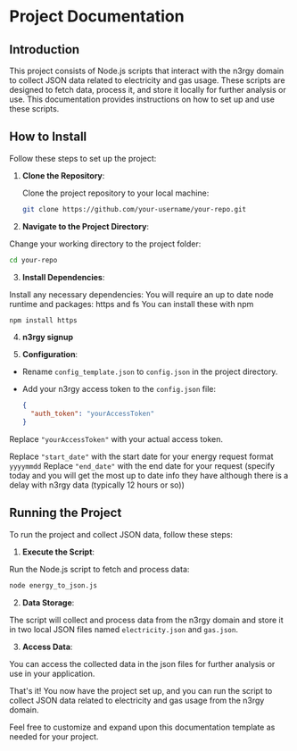 # Project Documentation

## Introduction

This project consists of Node.js scripts that interact with the n3rgy domain to collect JSON data related to electricity and gas usage. These scripts are designed to fetch data, process it, and store it locally for further analysis or use. This documentation provides instructions on how to set up and use these scripts.

## How to Install

Follow these steps to set up the project:

1. **Clone the Repository**:

   Clone the project repository to your local machine:

   ```bash
   git clone https://github.com/your-username/your-repo.git
   ```


2. **Navigate to the Project Directory**:

Change your working directory to the project folder:


   ```bash
   cd your-repo
   ```

3. **Install Dependencies**:

Install any necessary dependencies:
You will require an up to date node runtime and packages: https and fs
You can install these with npm
   
   ```bash
   npm install https
   ```

4. **n3rgy signup**


5. **Configuration**:

- Rename `config_template.json` to `config.json`  in the project directory.

- Add your n3rgy access token to the `config.json` file:

  ```json
  {
    "auth_token": "yourAccessToken"
  }
  ```

Replace `"yourAccessToken"` with your actual access token.

Replace `"start_date"` with the start date for your energy request format `yyyymmdd`
Replace `"end_date"` with the end date for your request (specify today and you will get the most up to date info they have although there is a delay with n3rgy data (typically 12 hours or so))

## Running the Project

To run the project and collect JSON data, follow these steps:

1. **Execute the Script**:

Run the Node.js script to fetch and process data:

   ```bash
   node energy_to_json.js
   ```

2. **Data Storage**:

The script will collect and process data from the n3rgy domain and store it in two local JSON files named `electricity.json` and `gas.json`.

3. **Access Data**:

You can access the collected data in the json files for further analysis or use in your application.

That's it! You now have the project set up, and you can run the script to collect JSON data related to electricity and gas usage from the n3rgy domain.

Feel free to customize and expand upon this documentation template as needed for your project.